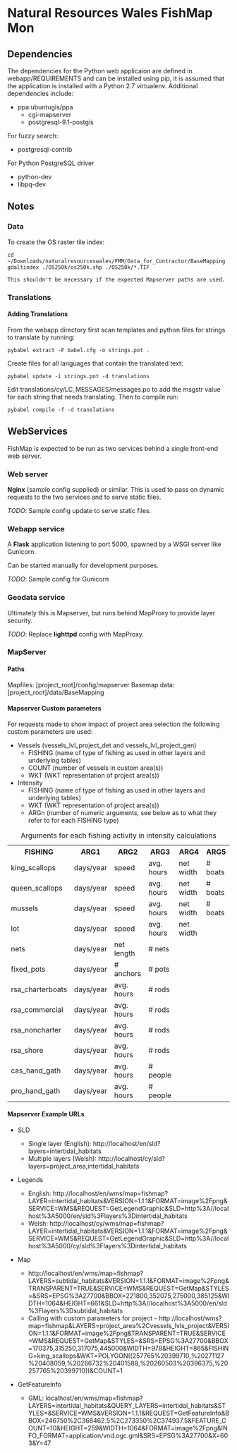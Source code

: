Natural Resources Wales FishMap Mon
===================================

Dependencies
------------

The dependencies for the Python web applicaion are defined in webapp/REQUIREMENTS and can be installed using pip, it is assumed that the application is installed with a Python 2.7 virtualenv. Additional dependencies include:

* ppa:ubuntugis/ppa
    * cgi-mapserver
    * postgresql-9.1-postgis

For fuzzy search:
* postgresql-contrib

For Python PostgreSQL driver
* python-dev
* libpq-dev

Notes
-----

### Data

To create the OS raster tile index:

    cd ~/Downloads/naturalresourceswales/FMM/Data_for_Contractor/BaseMapping
    gdaltindex ./OS250k/os250k.shp ./OS250k/*.TIF

    This shouldn't be necessary if the expected Mapserver paths are used.

### Translations

#### Adding Translations

From the webapp directory first scan templates and python files for strings to translate by running:

    pybabel extract -F babel.cfg -o strings.pot .

Create files for all languages that contain the translated text:

    pybabel update -i strings.pot -d translations

Edit translations/cy/LC_MESSAGES/messages.po to add the msgstr value for each string that needs translating. Then to compile run:

    pybabel compile -f -d translations

## WebServices

FishMap is expected to be run as two services behind a single front-end web server. 

### Web server
**Nginx** (sample config supplied) or similar. This is used to pass on dynamic requests to the two services and to serve static files.

*TODO*: Sample config update to serve static files.


### Webapp service
A **Flask** application listening to port 5000, spawned by a WSGI server like Gunicorn.

Can be started manually for development purposes.

*TODO*: Sample config for Gunicorn

### Geodata service
Ultimately this is Mapserver, but runs behind MapProxy to provide layer security.

*TODO*: Replace **lighttpd** config with MapProxy.


### MapServer 

#### Paths

Mapfiles: [project_root]/config/mapserver
Basemap data: [project_root]/data/BaseMapping

#### Mapserver Custom parameters

For requests made to show impact of project area selection the following custom parameters are used:
* Vessels (vessels_lvl_project_det and vessels_lvl_project_gen)
    * FISHING (name of type of fishing as used in other layers and underlying tables)
    * COUNT (number of vessels in custom area(s))
    * WKT (WKT representation of project area(s))
* Intensity
    * FISHING (name of type of fishing as used in other layers and underlying tables)
    * WKT (WKT representation of project area(s))
    * ARGn (number of numeric arguments, see below as to what they refer to for each FISHING type)

<table>
<caption>Arguments for each fishing activity in intensity calculations</caption>

<tr><th>FISHING</th><th>ARG1</th><th>ARG2</th><th>ARG3</th><th>ARG4</th><th>ARG5</th></tr>
<tr><td>king_scallops    </td><td> days/year </td><td> speed      </td><td> avg. hours </td><td> net width </td><td> # boats</td></tr>
<tr><td>queen_scallops   </td><td> days/year </td><td> speed      </td><td> avg. hours </td><td> net width </td><td> # boats</td></tr>
<tr><td>mussels          </td><td> days/year </td><td> speed      </td><td> avg. hours </td><td> net width </td><td> # boats</td></tr>
<tr><td>lot              </td><td> days/year </td><td> speed      </td><td> avg. hours </td><td> net width </td><td></td></tr>
<tr><td>nets             </td><td> days/year </td><td> net length </td><td> # nets     </td><td>           </td><td> </td></tr>
<tr><td>fixed_pots       </td><td> days/year </td><td> # anchors  </td><td> # pots     </td><td>           </td><td> </td></tr>
<tr><td>rsa_charterboats </td><td> days/year </td><td> avg. hours </td><td> # rods     </td><td>           </td><td> </td></tr>
<tr><td>rsa_commercial   </td><td> days/year </td><td> avg. hours </td><td> # rods     </td><td>           </td><td> </td></tr>
<tr><td>rsa_noncharter   </td><td> days/year </td><td> avg. hours </td><td> # rods     </td><td>           </td><td> </td></tr>
<tr><td>rsa_shore        </td><td> days/year </td><td> avg. hours </td><td> # rods     </td><td>           </td><td> </td></tr>
<tr><td>cas_hand_gath    </td><td> days/year </td><td> avg. hours </td><td> # people   </td><td>           </td><td> </td></tr>
<tr><td>pro_hand_gath    </td><td> days/year </td><td> avg. hours </td><td> # people   </td><td>           </td><td> </td></tr>
</table>



#### Mapserver Example URLs

* SLD
    * Single layer (English): http://localhost/en/sld?layers=intertidal_habitats
    * Multiple layers (Welsh): http://localhost/cy/sld?layers=project_area,intertidal_habitats

* Legends
    * English: http://localhost/en/wms/map=fishmap?LAYER=intertidal_habitats&VERSION=1.1.1&FORMAT=image%2Fpng&SERVICE=WMS&REQUEST=GetLegendGraphic&SLD=http%3A//localhost%3A5000/en/sld%3Flayers%3Dintertidal_habitats
    * Welsh: http://localhost/cy/wms/map=fishmap?LAYER=intertidal_habitats&VERSION=1.1.1&FORMAT=image%2Fpng&SERVICE=WMS&REQUEST=GetLegendGraphic&SLD=http%3A//localhost%3A5000/cy/sld%3Flayers%3Dintertidal_habitats

* Map
    * http://localhost/en/wms/map=fishmap?LAYERS=subtidal_habitats&VERSION=1.1.1&FORMAT=image%2Fpng&TRANSPARENT=TRUE&SERVICE=WMS&REQUEST=GetMap&STYLES=&SRS=EPSG%3A27700&BBOX=221800,352075,275000,385125&WIDTH=1064&HEIGHT=661&SLD=http%3A//localhost%3A5000/en/sld%3Flayers%3Dsubtidal_habitats
    * Calling with custom parameters for project - http://localhost/wms?map=fishmap&LAYERS=project_area%2Cvessels_lvls_project&VERSION=1.1.1&FORMAT=image%2Fpng&TRANSPARENT=TRUE&SERVICE=WMS&REQUEST=GetMap&STYLES=&SRS=EPSG%3A27700&BBOX=170375,315250,317075,445000&WIDTH=978&HEIGHT=865&FISHING=king_scallops&WKT=POLYGON((257765%20399710,%20271127%20408059,%20266732%20401588,%20260503%20396375,%20257765%20399710))&COUNT=1


* GetFeatureInfo
    * GML: localhost/en/wms/map=fishmap?LAYERS=intertidal_habitats&QUERY_LAYERS=intertidal_habitats&STYLES=&SERVICE=WMS&VERSION=1.1.1&REQUEST=GetFeatureInfo&BBOX=246750%2C368462.5%2C273350%2C374937.5&FEATURE_COUNT=10&HEIGHT=259&WIDTH=1064&FORMAT=image%2Fpng&INFO_FORMAT=application/vnd.ogc.gml&SRS=EPSG%3A27700&X=603&Y=47
